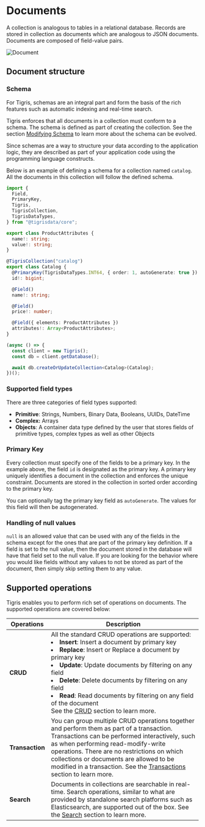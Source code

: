 # Documents

A collection is analogous to tables in a relational database.
Records are stored in collection as documents which are analogous to JSON documents.
Documents are composed of field-value pairs.

![Document](/img/jsondoc.jpg)

## Document structure

### Schema

For Tigris, schemas are an integral part and form the basis of the rich
features such as automatic indexing and real-time search.

Tigris enforces that all documents in a collection must conform to a schema.
The schema is defined as part of creating the collection. See the
section [Modifying Schema](/docs/database/schema-modification) to learn more about the
schema can be evolved.

Since schemas are a way to structure your data according to the application
logic, they are described as part of your application code using the
programming language constructs.

Below is an example of defining a schema for a collection named `catalog`.
All the documents in this collection will follow the defined schema.

```ts
import {
  Field,
  PrimaryKey,
  Tigris,
  TigrisCollection,
  TigrisDataTypes,
} from "@tigrisdata/core";

export class ProductAttributes {
  name!: string;
  value!: string;
}

@TigrisCollection("catalog")
export class Catalog {
  @PrimaryKey(TigrisDataTypes.INT64, { order: 1, autoGenerate: true })
  id!: bigint;

  @Field()
  name!: string;

  @Field()
  price!: number;

  @Field({ elements: ProductAttributes })
  attributes!: Array<ProductAttributes>;
}

(async () => {
  const client = new Tigris();
  const db = client.getDatabase();

  await db.createOrUpdateCollection<Catalog>(Catalog);
})();
```

### Supported field types

There are three categories of field types supported:

- **Primitive**: Strings, Numbers, Binary Data, Booleans, UUIDs, DateTime
- **Complex:** Arrays
- **Objects**: A container data type defined by the user that stores fields
  of primitive types, complex types as well as other Objects

### Primary Key

Every collection must specify one of the fields to be a primary key. In the
example above, the field `id` is designated as the primary key. A primary
key uniquely identifies a document in the collection and enforces the unique
constraint. Documents are stored in the collection in sorted order according to
the primary key.

You can optionally tag the primary key field as `autoGenerate`. The values
for this field will then be autogenerated.

### Handling of null values

`null` is an allowed value that can be used with any of the fields in the
schema except for the ones that are part of the primary key definition. If a
field is set to the null value, then the document stored in the database
will have that field set to the null value. If you are looking for the
behavior where you would like fields without any values to not be stored as
part of the document, then simply skip setting them to any value.

## Supported operations

Tigris enables you to perform rich set of operations on documents. The
supported operations are covered below:

| Operations      | Description                                                                                                                                                                                                                                                                                                                                                                                                                                                   |
| --------------- | ------------------------------------------------------------------------------------------------------------------------------------------------------------------------------------------------------------------------------------------------------------------------------------------------------------------------------------------------------------------------------------------------------------------------------------------------------------- |
| **CRUD**        | All the standard CRUD operations are supported: <li><b>Insert</b>: Insert a document by primary key</li> <li><b>Replace</b>: Insert or Replace a document by primary key</li> <li><b>Update</b>: Update documents by filtering on any field</li> <li><b>Delete</b>: Delete documents by filtering on any field</li> <li><b>Read</b>: Read documents by filtering on any field of the document</li> See the [CRUD](/docs/database/crud) section to learn more. |
| **Transaction** | You can group multiple CRUD operations together and perform them as part of a transaction. Transactions can be performed interactively, such as when performing read-modify-write operations. There are no restrictions on which collections or documents are allowed to be modified in a transaction. See the [Transactions](/docs/database/transaction) section to learn more.                                                                              |
| **Search**      | Documents in collections are searchable in real-time. Search operations, similar to what are provided by standalone search platforms such as Elasticsearch, are supported out of the box. See the [Search](/docs/searching/) section to learn more.                                                                                                                                                                                                           |
